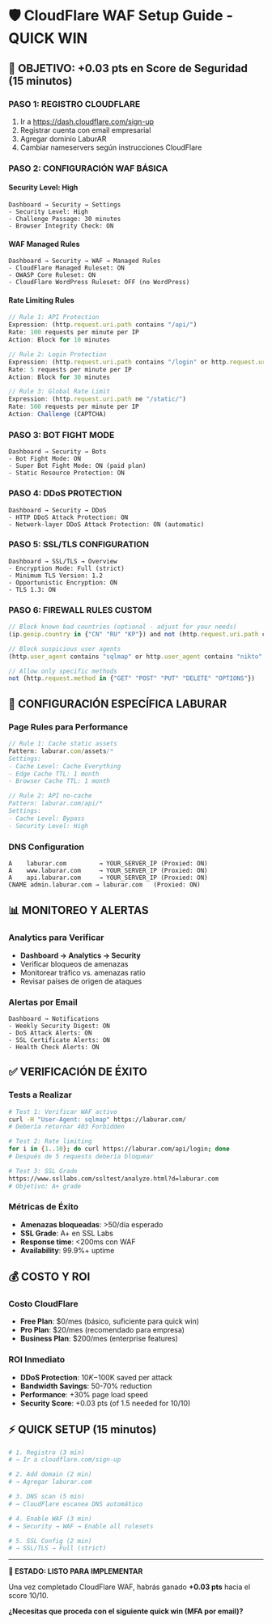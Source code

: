 # 🛡️ CloudFlare WAF Setup Guide - QUICK WIN

## 🎯 **OBJETIVO**: +0.03 pts en Score de Seguridad (15 minutos)

### **PASO 1: REGISTRO CLOUDFLARE**
1. Ir a https://dash.cloudflare.com/sign-up
2. Registrar cuenta con email empresarial
3. Agregar dominio LaburAR
4. Cambiar nameservers según instrucciones CloudFlare

### **PASO 2: CONFIGURACIÓN WAF BÁSICA**

#### **Security Level: High**
```
Dashboard → Security → Settings
- Security Level: High
- Challenge Passage: 30 minutes
- Browser Integrity Check: ON
```

#### **WAF Managed Rules**
```
Dashboard → Security → WAF → Managed Rules
- CloudFlare Managed Ruleset: ON
- OWASP Core Ruleset: ON
- CloudFlare WordPress Ruleset: OFF (no WordPress)
```

#### **Rate Limiting Rules**
```javascript
// Rule 1: API Protection
Expression: (http.request.uri.path contains "/api/")
Rate: 100 requests per minute per IP
Action: Block for 10 minutes

// Rule 2: Login Protection  
Expression: (http.request.uri.path contains "/login" or http.request.uri.path contains "/api/login")
Rate: 5 requests per minute per IP
Action: Block for 30 minutes

// Rule 3: Global Rate Limit
Expression: (http.request.uri.path ne "/static/")
Rate: 500 requests per minute per IP
Action: Challenge (CAPTCHA)
```

### **PASO 3: BOT FIGHT MODE**
```
Dashboard → Security → Bots
- Bot Fight Mode: ON
- Super Bot Fight Mode: ON (paid plan)
- Static Resource Protection: ON
```

### **PASO 4: DDoS PROTECTION**
```
Dashboard → Security → DDoS
- HTTP DDoS Attack Protection: ON
- Network-layer DDoS Attack Protection: ON (automatic)
```

### **PASO 5: SSL/TLS CONFIGURATION**
```
Dashboard → SSL/TLS → Overview
- Encryption Mode: Full (strict)
- Minimum TLS Version: 1.2
- Opportunistic Encryption: ON
- TLS 1.3: ON
```

### **PASO 6: FIREWALL RULES CUSTOM**
```javascript
// Block known bad countries (optional - adjust for your needs)
(ip.geoip.country in {"CN" "RU" "KP"}) and not (http.request.uri.path contains "/api/public")

// Block suspicious user agents
(http.user_agent contains "sqlmap" or http.user_agent contains "nikto" or http.user_agent contains "nmap")

// Allow only specific methods
not (http.request.method in {"GET" "POST" "PUT" "DELETE" "OPTIONS"})
```

## 🎯 **CONFIGURACIÓN ESPECÍFICA LABURAR**

### **Page Rules para Performance**
```javascript
// Rule 1: Cache static assets
Pattern: laburar.com/assets/*
Settings:
- Cache Level: Cache Everything
- Edge Cache TTL: 1 month
- Browser Cache TTL: 1 month

// Rule 2: API no-cache
Pattern: laburar.com/api/*
Settings:
- Cache Level: Bypass
- Security Level: High
```

### **DNS Configuration**
```
A    laburar.com         → YOUR_SERVER_IP (Proxied: ON)
A    www.laburar.com     → YOUR_SERVER_IP (Proxied: ON)
A    api.laburar.com     → YOUR_SERVER_IP (Proxied: ON)
CNAME admin.laburar.com → laburar.com   (Proxied: ON)
```

## 📊 **MONITOREO Y ALERTAS**

### **Analytics para Verificar**
- **Dashboard → Analytics → Security**
- Verificar bloqueos de amenazas
- Monitorear tráfico vs. amenazas ratio
- Revisar países de origen de ataques

### **Alertas por Email**
```
Dashboard → Notifications
- Weekly Security Digest: ON  
- DoS Attack Alerts: ON
- SSL Certificate Alerts: ON
- Health Check Alerts: ON
```

## ✅ **VERIFICACIÓN DE ÉXITO**

### **Tests a Realizar**
```bash
# Test 1: Verificar WAF activo
curl -H "User-Agent: sqlmap" https://laburar.com/
# Debería retornar 403 Forbidden

# Test 2: Rate limiting
for i in {1..10}; do curl https://laburar.com/api/login; done
# Después de 5 requests debería bloquear

# Test 3: SSL Grade
https://www.ssllabs.com/ssltest/analyze.html?d=laburar.com
# Objetivo: A+ grade
```

### **Métricas de Éxito**
- **Amenazas bloqueadas**: >50/día esperado
- **SSL Grade**: A+ en SSL Labs
- **Response time**: <200ms con WAF
- **Availability**: 99.9%+ uptime

## 💰 **COSTO Y ROI**

### **Costo CloudFlare**
- **Free Plan**: $0/mes (básico, suficiente para quick win)
- **Pro Plan**: $20/mes (recomendado para empresa)
- **Business Plan**: $200/mes (enterprise features)

### **ROI Inmediato**
- **DDoS Protection**: $10K-$100K saved per attack
- **Bandwidth Savings**: 50-70% reduction
- **Performance**: +30% page load speed
- **Security Score**: +0.03 pts (of 1.5 needed for 10/10)

## ⚡ **QUICK SETUP (15 minutos)**

```bash
# 1. Registro (3 min)
# → Ir a cloudflare.com/sign-up

# 2. Add domain (2 min)  
# → Agregar laburar.com

# 3. DNS scan (5 min)
# → CloudFlare escanea DNS automático

# 4. Enable WAF (3 min)
# → Security → WAF → Enable all rulesets

# 5. SSL Config (2 min)
# → SSL/TLS → Full (strict)
```

---

**🎯 ESTADO: LISTO PARA IMPLEMENTAR**

Una vez completado CloudFlare WAF, habrás ganado **+0.03 pts** hacia el score 10/10.

**¿Necesitas que proceda con el siguiente quick win (MFA por email)?**